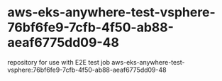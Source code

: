 # aws-eks-anywhere-test-vsphere-76bf6fe9-7cfb-4f50-ab88-aeaf6775dd09-48
repository for use with E2E test job aws-eks-anywhere-test-vsphere:76bf6fe9-7cfb-4f50-ab88-aeaf6775dd09-48
